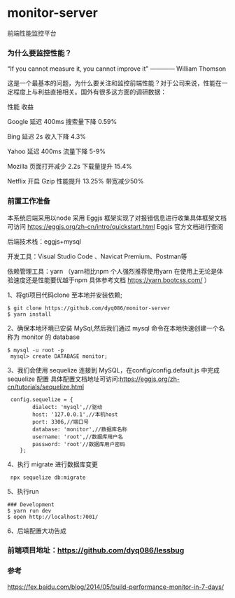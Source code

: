 # monitor-server
前端性能监控平台
### 为什么要监控性能？
“If you cannot measure it, you cannot improve it” ———— William Thomson

这是一个最基本的问题，为什么要关注和监控前端性能？对于公司来说，性能在一定程度上与利益直接相关。国外有很多这方面的调研数据：

性能	收益

Google 延迟 400ms	搜索量下降 0.59%

Bing 延迟 2s	收入下降 4.3%

Yahoo 延迟 400ms	流量下降 5-9%

Mozilla 页面打开减少 2.2s	下载量提升 15.4%

Netflix 开启 Gzip	性能提升 13.25% 带宽减少50%

### 前置工作准备
本系统后端采用以node 采用 Eggjs 框架实现了对报错信息进行收集具体框架文档可访问 https://eggjs.org/zh-cn/intro/quickstart.html Eggjs 官方文档进行查阅

后端技术栈：eggjs+mysql


开发工具：Visual Studio Code 、Navicat Premium、Postman等

依赖管理工具：yarn （yarn相比npm 个人强烈推荐使用yarn 在使用上无论是体验速度还是性能要优越于npm 具体参考文档 https://yarn.bootcss.com/ ）

1、将gti项目代码clone 至本地并安装依赖;

```
$ git clone https://github.com/dyq086/monitor-server
$ yarn install
```


2、确保本地环境已安装 MySql,然后我们通过 mysql 命令在本地快速创建一个名称为 monitor 的 database
```
$ mysql -u root -p 
 mysql> create DATABASE monitor;
```

3、我们会使用 sequelize 连接到 MySQL，在config/config.default.js 中完成 sequelize 配置
具体配置文档地址可访问:https://eggjs.org/zh-cn/tutorials/sequelize.html
```
 config.sequelize = {
        dialect: 'mysql',//驱动
        host: '127.0.0.1',//本机host
        port: 3306,//端口号
        database: 'monitor',//数据库名称
        username: 'root',//数据库用户名
        password: 'root'//数据库用户密码
    };
```

4、执行 migrate 进行数据库变更
```
 npx sequelize db:migrate
```

5、执行run

```
### Development
$ yarn run dev
$ open http://localhost:7001/
```

6、后端配置大功告成


###  前端项目地址：https://github.com/dyq086/lessbug


### 参考

https://fex.baidu.com/blog/2014/05/build-performance-monitor-in-7-days/
